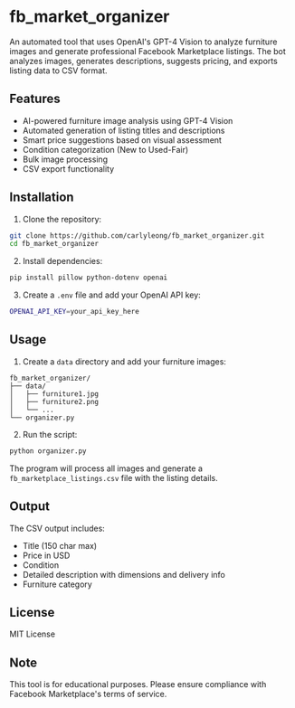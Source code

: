# fb_market_organizer

An automated tool that uses OpenAI's GPT-4 Vision to analyze furniture images and generate professional Facebook Marketplace listings. The bot analyzes images, generates descriptions, suggests pricing, and exports listing data to CSV format.

## Features

- AI-powered furniture image analysis using GPT-4 Vision
- Automated generation of listing titles and descriptions
- Smart price suggestions based on visual assessment
- Condition categorization (New to Used-Fair)
- Bulk image processing
- CSV export functionality

## Installation

1. Clone the repository:
```bash
git clone https://github.com/carlyleong/fb_market_organizer.git
cd fb_market_organizer
```

2. Install dependencies:
```bash
pip install pillow python-dotenv openai
```

3. Create a `.env` file and add your OpenAI API key:
```bash
OPENAI_API_KEY=your_api_key_here
```

## Usage

1. Create a `data` directory and add your furniture images:
```
fb_market_organizer/
├── data/
│   ├── furniture1.jpg
│   ├── furniture2.png
│   └── ...
└── organizer.py
```

2. Run the script:
```bash
python organizer.py
```

The program will process all images and generate a `fb_marketplace_listings.csv` file with the listing details.

## Output

The CSV output includes:
- Title (150 char max)
- Price in USD
- Condition
- Detailed description with dimensions and delivery info
- Furniture category

## License

MIT License

## Note

This tool is for educational purposes. Please ensure compliance with Facebook Marketplace's terms of service.
